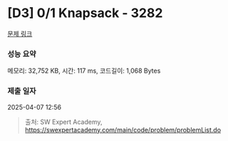 # [D3] 0/1 Knapsack - 3282 

[문제 링크](https://swexpertacademy.com/main/code/problem/problemDetail.do?contestProbId=AWBJAVpqrzQDFAWr) 

### 성능 요약

메모리: 32,752 KB, 시간: 117 ms, 코드길이: 1,068 Bytes

### 제출 일자

2025-04-07 12:56



> 출처: SW Expert Academy, https://swexpertacademy.com/main/code/problem/problemList.do